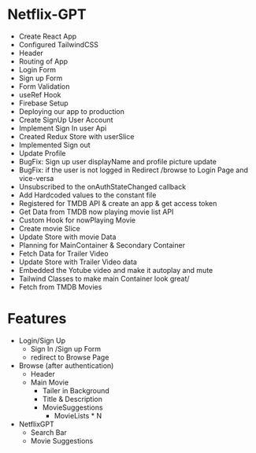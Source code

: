 # Netflix-GPT

- Create React App
- Configured TailwindCSS
- Header
- Routing of App
- Login Form
- Sign up Form
- Form Validation
- useRef Hook
- Firebase Setup 
- Deploying our app to production
- Create SignUp User Account 
- Implement Sign In user Api 
- Created Redux Store with userSlice 
- Implemented Sign out
- Update Profile 
- BugFix: Sign up user displayName and profile picture update 
- BugFix: if the user is not logged in Redirect /browse to Login Page and vice-versa
- Unsubscribed to the onAuthStateChanged callback
- Add Hardcoded values to the constant file
- Registered for TMDB API & create an app & get access token
- Get Data from TMDB now playing movie list API
- Custom Hook for nowPlaying Movie
- Create movie Slice
- Update Store with movie Data
- Planning for MainContainer & Secondary Container
- Fetch Data for Trailer Video
- Update Store with Trailer Video data
- Embedded the Yotube video and make it autoplay and mute
- Tailwind Classes to make main Container look great/
- Fetch from TMDB Movies

# Features
- Login/Sign Up
  - Sign In /Sign up Form
  - redirect to Browse Page
- Browse (after authentication)
  - Header
  - Main Movie
    - Tailer in Background
    - Title & Description
    - MovieSuggestions
      - MovieLists * N
- NetflixGPT
  - Search Bar
  - Movie Suggestions